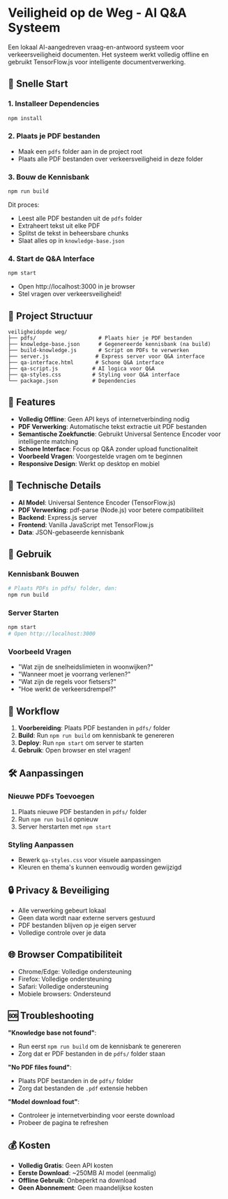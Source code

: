# Veiligheid op de Weg - AI Q&A Systeem

Een lokaal AI-aangedreven vraag-en-antwoord systeem voor verkeersveiligheid documenten. Het systeem werkt volledig offline en gebruikt TensorFlow.js voor intelligente documentverwerking.

## 🚀 Snelle Start

### 1. Installeer Dependencies
```bash
npm install
```

### 2. Plaats je PDF bestanden
- Maak een `pdfs` folder aan in de project root
- Plaats alle PDF bestanden over verkeersveiligheid in deze folder

### 3. Bouw de Kennisbank
```bash
npm run build
```
Dit proces:
- Leest alle PDF bestanden uit de `pdfs` folder
- Extraheert tekst uit elke PDF
- Splitst de tekst in beheersbare chunks
- Slaat alles op in `knowledge-base.json`

### 4. Start de Q&A Interface
```bash
npm start
```
- Open http://localhost:3000 in je browser
- Stel vragen over verkeersveiligheid!

## 📁 Project Structuur

```
veiligheidopde weg/
├── pdfs/                    # Plaats hier je PDF bestanden
├── knowledge-base.json      # Gegenereerde kennisbank (na build)
├── build-knowledge.js       # Script om PDFs te verwerken
├── server.js               # Express server voor Q&A interface
├── qa-interface.html       # Schone Q&A interface
├── qa-script.js           # AI logica voor Q&A
├── qa-styles.css          # Styling voor Q&A interface
└── package.json           # Dependencies
```

## 🎯 Features

- **Volledig Offline**: Geen API keys of internetverbinding nodig
- **PDF Verwerking**: Automatische tekst extractie uit PDF bestanden
- **Semantische Zoekfunctie**: Gebruikt Universal Sentence Encoder voor intelligente matching
- **Schone Interface**: Focus op Q&A zonder upload functionaliteit
- **Voorbeeld Vragen**: Voorgestelde vragen om te beginnen
- **Responsive Design**: Werkt op desktop en mobiel

## 🔧 Technische Details

- **AI Model**: Universal Sentence Encoder (TensorFlow.js)
- **PDF Verwerking**: pdf-parse (Node.js) voor betere compatibiliteit
- **Backend**: Express.js server
- **Frontend**: Vanilla JavaScript met TensorFlow.js
- **Data**: JSON-gebaseerde kennisbank

## 📝 Gebruik

### Kennisbank Bouwen
```bash
# Plaats PDFs in pdfs/ folder, dan:
npm run build
```

### Server Starten
```bash
npm start
# Open http://localhost:3000
```

### Voorbeeld Vragen
- "Wat zijn de snelheidslimieten in woonwijken?"
- "Wanneer moet je voorrang verlenen?"
- "Wat zijn de regels voor fietsers?"
- "Hoe werkt de verkeersdrempel?"

## 🔄 Workflow

1. **Voorbereiding**: Plaats PDF bestanden in `pdfs/` folder
2. **Build**: Run `npm run build` om kennisbank te genereren
3. **Deploy**: Run `npm start` om server te starten
4. **Gebruik**: Open browser en stel vragen!

## 🛠️ Aanpassingen

### Nieuwe PDFs Toevoegen
1. Plaats nieuwe PDF bestanden in `pdfs/` folder
2. Run `npm run build` opnieuw
3. Server herstarten met `npm start`

### Styling Aanpassen
- Bewerk `qa-styles.css` voor visuele aanpassingen
- Kleuren en thema's kunnen eenvoudig worden gewijzigd

## 🔒 Privacy & Beveiliging

- Alle verwerking gebeurt lokaal
- Geen data wordt naar externe servers gestuurd
- PDF bestanden blijven op je eigen server
- Volledige controle over je data

## 🌐 Browser Compatibiliteit

- Chrome/Edge: Volledige ondersteuning
- Firefox: Volledige ondersteuning
- Safari: Volledige ondersteuning
- Mobiele browsers: Ondersteund

## 🆘 Troubleshooting

**"Knowledge base not found"**:
- Run eerst `npm run build` om de kennisbank te genereren
- Zorg dat er PDF bestanden in de `pdfs/` folder staan

**"No PDF files found"**:
- Plaats PDF bestanden in de `pdfs/` folder
- Zorg dat bestanden de `.pdf` extensie hebben

**"Model download fout"**:
- Controleer je internetverbinding voor eerste download
- Probeer de pagina te refreshen

## 💰 Kosten

- **Volledig Gratis**: Geen API kosten
- **Eerste Download**: ~250MB AI model (eenmalig)
- **Offline Gebruik**: Onbeperkt na download
- **Geen Abonnement**: Geen maandelijkse kosten